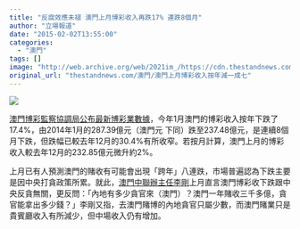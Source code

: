```yaml
---
title: "反腐效應未褪 澳門上月博彩收入再跌17% 連跌8個月"
author: "立場報道"
date: "2015-02-02T13:55:00"
categories:
  - "澳門"
tags: []
image: "http://web.archive.org/web/2021im_/https://cdn.thestandnews.com/media/photos/cache/macau-13_J0nqq_1200x0.png"
original_url: "thestandnews.com/澳門/澳門上月博彩收入按年減一成七"
---
```

![](http://web.archive.org/web/2021im_/https://cdn.thestandnews.com/media/photos/cache/macau-13_J0nqq_1200x0.png)

[澳門博彩監察協調局公布最新博彩業數據](http://web.archive.org/web/20210628183556/http://www.dicj.gov.mo/web/cn/information/DadosEstat_mensal/2015/index.html)，今年1月澳門的博彩收入按年下跌了17.4%，由2014年1月的287.39億元（澳門元 下同）跌至237.48億元，是連續8個月下跌，但跌幅已較去年12月的30.4%有所收窄。若按月計算，澳門上月的博彩收入較去年12月的232.85億元微升約2%。

上月已有人預測澳門的賭收有可能會出現「跨年」八連跌，市場普遍認為下跌主要是因中央打貪政策所累。就此，[澳門中聯辦主任李剛](http://web.archive.org/web/20210628183556/http://hk.apple.nextmedia.com/financeestate/art/20150121/19009813)上月直言澳門博彩收下跌跟中央反貪無關，更反問：「內地有多少貪官來（澳門）？澳門一年賭收三千多億，貪官能拿出多少錢？」李剛又指，去澳門賭博的內地貪官只屬少數，而澳門賭業只是貴賓廳收入有所減少，但中場收入仍有增加。